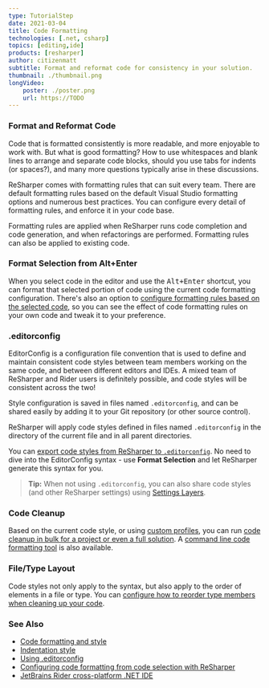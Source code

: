```yaml
---
type: TutorialStep
date: 2021-03-04
title: Code Formatting
technologies: [.net, csharp]
topics: [editing,ide]
products: [resharper]
author: citizenmatt
subtitle: Format and reformat code for consistency in your solution.
thumbnail: ./thumbnail.png
longVideo: 
    poster: ./poster.png
    url: https://TODO
---
```


### Format and Reformat Code

Code that is formatted consistently is more readable, and more enjoyable to work with. But what is good formatting?
How to use whitespaces and blank lines to arrange and separate code blocks, should you use tabs for indents (or spaces?), and many more questions typically arise in these discussions.

ReSharper comes with formatting rules that can suit every  team. There are default formatting rules based on the default Visual Studio formatting options and numerous best practices. You can configure every detail of formatting rules, and enforce it in your code base.

Formatting rules are applied when ReSharper runs code completion and code generation, and when refactorings are performed. Formatting rules can also be applied to existing code.

### Format Selection from Alt+Enter

When you select code in the editor and use the <kbd>Alt+Enter</kbd> shortcut, you can format that selected portion of code using the current code formatting configuration.
There's also an option to [configure formatting rules based on the selected code](https://blog.jetbrains.com/dotnet/2017/11/29/configuring-code-formatting-code-selection-resharper/), so you can see the effect of code formatting rules on your own code and tweak it to your preference.

### .editorconfig

EditorConfig is a configuration file convention that is used to define and maintain consistent code styles between team members working on the same code, and between different editors and IDEs.
A mixed team of ReSharper and Rider users is definitely possible, and code styles will be consistent across the two!

Style configuration is saved in files named `.editorconfig`, and can be shared easily by adding it to your Git repository (or other source control).

ReSharper will apply code styles defined in files named `.editorconfig` in the directory of the current file and in all parent directories.

You can [export code styles from ReSharper to `.editorconfig`](https://www.jetbrains.com/help/resharper/Using_EditorConfig.html#export-code-style-settings). No need to dive into the EditorConfig syntax - use **Format Selection** and let ReSharper generate this syntax for you.

> **Tip:** When not using `.editorconfig`, you can also share code styles (and other ReSharper settings) using [Settings Layers](https://www.jetbrains.com/help/resharper/Sharing_Configuration_Options.html).

### Code Cleanup

Based on the current code style, or using [custom profiles](https://www.jetbrains.com/help/resharper/Code_Cleanup__Index.html#profiles), you can run [code cleanup in bulk for a project or even a full solution](https://www.jetbrains.com/help/resharper/Code_Cleanup__Index.html). A [command line code formatting tool](https://www.jetbrains.com/help/resharper/CleanupCode.html) is also available.

### File/Type Layout

Code styles not only apply to the syntax, but also apply to the order of elements in a file or type. You can [configure how to reorder type members when cleaning up your code](https://www.jetbrains.com/help/resharper/Reference__Options__Languages__CSharp__Type_Members_Layout.html).

### See Also

- [Code formatting and style](https://www.jetbrains.com/help/resharper/Code_Formatting_Style.html)
- [Indentation style](https://www.jetbrains.com/help/resharper/Indentation_Style.html)
- [Using .editorconfig](https://www.jetbrains.com/help/resharper/Using_EditorConfig.html)
- [Configuring code formatting from code selection with ReSharper](https://blog.jetbrains.com/dotnet/2017/11/29/configuring-code-formatting-code-selection-resharper/)
- [JetBrains Rider cross-platform .NET IDE](https://www.jetbrains.com/rider/)
